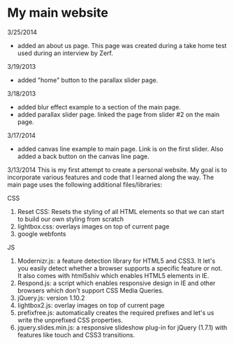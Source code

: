 My main website
=======
3/25/2014
- added an about us page. This page was created during a take home test used during an interview by Zerf.

3/19/2013
- added "home" button to the parallax slider page.

3/18/2013
- added blur effect example to a section of the main page.
- added parallax slider page. linked the page from slider #2 on the main page.

3/17/2014
- added canvas line example to main page. Link is on the first slider. Also added a back button on the canvas line
page.

3/13/2014
This is my first attempt to create a personal website. My goal is to incorporate various features and code that I learned
along the way.
The main page uses the following additional files/libraries:

CSS
1. Reset CSS: Resets the styling of all HTML elements so that we can start to build our own styling from scratch
2. lightbox.css: overlays images on top of current page
3. google webfonts

JS
1. Modernizr.js: a feature detection library for HTML5 and CSS3. It let's you easily detect whether a browser supports a specific feature or not. It also comes with html5shiv which enables HTML5 elements in IE.
2. Respond.js: a script which enables responsive design in IE and other browsers which don't support CSS Media Queries.
3. jQuery.js: version 1.10.2 
4. lightbox2.js: overlay images on top of current page
5. prefixfree.js: automatically creates the required prefixes and let's us write the unprefixed CSS properties.
6. jquery.slides.min.js: a responsive slideshow plug-in for jQuery (1.7.1) with features like touch and CSS3 transitions.
